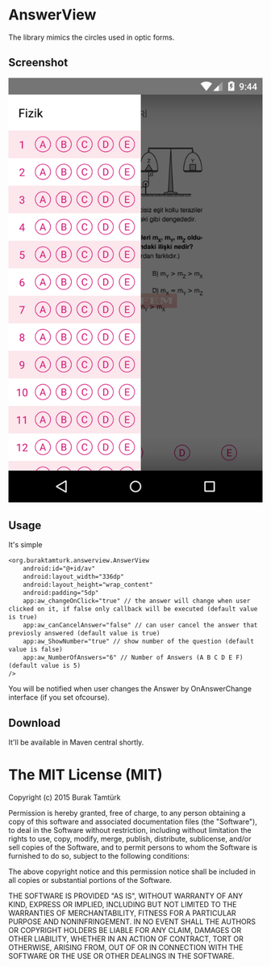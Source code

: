 # AnswerView

The library mimics the circles used in optic forms.

## Screenshot
![Image](https://raw.githubusercontent.com/buraktamturk/AnswerView/master/screenshots/screen1.png)

## Usage

It's simple

    <org.buraktamturk.answerview.AnswerView
        android:id="@+id/av"
        android:layout_width="336dp"
        android:layout_height="wrap_content"
        android:padding="5dp"
        app:aw_changeOnClick="true" // the answer will change when user clicked on it, if false only callback will be executed (default value is true)
        app:aw_canCancelAnswer="false" // can user cancel the answer that previosly answered (default value is true)
        app:aw_ShowNumber="true" // show number of the question (default value is false)
        app:aw_NumberOfAnswers="6" // Number of Answers (A B C D E F) (default value is 5)
    />

You will be notified when user changes the Answer by OnAnswerChange interface (if you set ofcourse).

## Download

It'll be available in Maven central shortly.

# The MIT License (MIT)

Copyright (c) 2015 Burak Tamtürk

Permission is hereby granted, free of charge, to any person obtaining a copy of this software and associated documentation files (the "Software"), to deal in the Software without restriction, including without limitation the rights to use, copy, modify, merge, publish, distribute, sublicense, and/or sell copies of the Software, and to permit persons to whom the Software is furnished to do so, subject to the following conditions:

The above copyright notice and this permission notice shall be included in all copies or substantial portions of the Software.

THE SOFTWARE IS PROVIDED "AS IS", WITHOUT WARRANTY OF ANY KIND, EXPRESS OR IMPLIED, INCLUDING BUT NOT LIMITED TO THE WARRANTIES OF MERCHANTABILITY, FITNESS FOR A PARTICULAR PURPOSE AND NONINFRINGEMENT. IN NO EVENT SHALL THE AUTHORS OR COPYRIGHT HOLDERS BE LIABLE FOR ANY CLAIM, DAMAGES OR OTHER LIABILITY, WHETHER IN AN ACTION OF CONTRACT, TORT OR OTHERWISE, ARISING FROM, OUT OF OR IN CONNECTION WITH THE SOFTWARE OR THE USE OR OTHER DEALINGS IN THE SOFTWARE.
